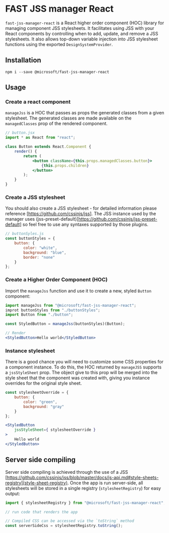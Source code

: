 # FAST JSS manager React

`fast-jss-manager-react` is a React higher order component (HOC) library for managing component JSS stylesheets. It facilitates using JSS with your React components by controlling when to add, update, and remove a JSS stylesheets. It also allows top-down variable injection into JSS stylesheet functions using the exported `DesignSystemProvider`.

## Installation

`npm i --save @microsoft/fast-jss-manager-react`

## Usage

### Create a react component

`manageJss` is a HOC that passes as props the generated classes from a given stylesheet. The generated classes are made available on the `managedClasses` prop of the rendered component.

```jsx
// button.jsx
import * as React from "react";

class Button extends React.Component {
    render() {
        return (
            <button className={this.props.managedClasses.button}>
                {this.props.children}
            </button>
        );
    }
}
```

### Create a JSS stylesheet

You should also create a JSS stylesheet - for detailed information please reference [https://github.com/cssinjs/jss]. The JSS instance used by the manager uses (jss-preset-default)[https://github.com/cssinjs/jss-preset-default] so feel free to use any syntaxes supported by those plugins.

```js
// buttonSyles.js
const buttonStyles = {
    button: {
        color: "white",
        background: "blue",
        border: "none"
    }
};

```

### Create a Higher Order Component (HOC)

Import the `manageJss` function and use it to create a new, styled `Button` component:

```jsx
import manageJss from "@microsoft/fast-jss-manager-react";
improt buttonStyles from "./buttonStyles";
import Button from "./button";

const StyledButton = manageJss(buttonStyles)(Button);

// Render
<StyledButton>Hello world</StyledButton>
```

### Instance stylesheet

There is a good chance you will need to customize some CSS properties for a component instance. To do this, the HOC returned by `manageJSS` supports a `jssStyleSheet` prop. The object give to this prop will be merged into the style sheet that the component was created with, giving you instance overrides for the original style sheet.

```jsx
const stylesheetOverride = {
    button: {
        color: "green",
        background: "gray"
    }
};

<StyledButton
    jssStyleSheet={ stylesheetOverride }
>
    Hello world
</StyledButton>
```

## Server side compiling

Server side compiling is achieved through the use of a JSS [https://github.com/cssinjs/jss/blob/master/docs/js-api.md#style-sheets-registry](style-sheet-registry). Once the app is run server-side, all stylesheets will be stored in a single registry (`stylesheetRegistry`) for easy output:

```jsx
import { stylesheetRegistry } from "@microsoft/fast-jss-manager-react";

// run code that renders the app

// Compiled CSS can be accessed via the `toString` method
const serverSideCss = stylesheetRegistry.toString();
```
